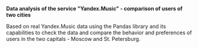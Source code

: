 __Data analysis of the service "Yandex.Music" - comparison of users of two cities__

Based on real Yandex.Music data using the Pandas library and its capabilities to check the data and compare the behavior and preferences of users in the two capitals - Moscow and St. Petersburg.
